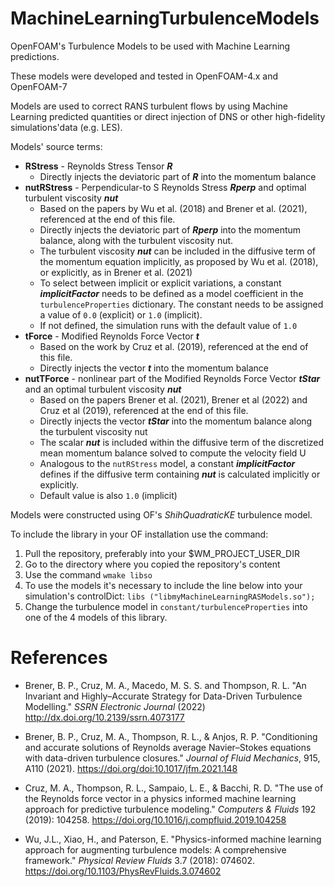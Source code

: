 # MachineLearningTurbulenceModels
OpenFOAM's Turbulence Models to be used with Machine Learning predictions.

These models were developed and tested in OpenFOAM-4.x and OpenFOAM-7

Models are used to correct RANS turbulent flows by using Machine Learning predicted quantities or direct injection of DNS
or other high-fidelity simulations'data (e.g. LES).

Models' source terms:
- **RStress** - Reynolds Stress Tensor ***R***
  - Directly injects the deviatoric part of ***R*** into the momentum balance
- **nutRStress** - Perpendicular-to S Reynolds Stress ***Rperp*** and optimal turbulent viscosity ***nut***
  - Based on the papers by Wu et al. (2018) and Brener et al. (2021), referenced at the end of this file.
  - Directly injects the deviatoric part of ***Rperp*** into the momentum balance, along with the turbulent viscosity nut.
  - The turbulent viscosity ***nut*** can be included in the diffusive term of the momentum equation implicitly, as proposed by Wu et al. (2018), or explicitly, as in Brener et al. (2021)
  - To select between implicit or explicit variations, a constant ***implicitFactor*** needs to be defined as a model coefficient in the `turbulenceProperties` dictionary. The constant needs to be assigned a value of `0.0` (explicit) or `1.0` (implicit).
  - If not defined, the simulation runs with the default value of `1.0` 
- **tForce** - Modified Reynolds Force Vector ***t***
  - Based on the work by Cruz et al. (2019), referenced at the end of this file.
  - Directly injects the vector ***t*** into the momentum balance
- **nutTForce** - nonlinear part of the Modified Reynolds Force Vector ***tStar*** and an optimal turbulent viscosity ***nut***
  - Based on the papers Brener et al. (2021), Brener et al (2022) and  Cruz et al (2019), referenced at the end of this file.
  - Directly injects the vector ***tStar*** into the momentum balance along the turbulent viscosity nut
  - The scalar ***nut*** is included within the diffusive term of the discretized mean momentum balance solved to compute the velocity field U
  - Analogous to the `nutRStress` model, a constant ***implicitFactor*** defines if the diffusive term containing ***nut*** is calculated implicitly or explicitly.
  - Default value is also `1.0` (implicit)

Models were constructed using OF's *ShihQuadraticKE* turbulence model.

To include the library in your OF installation use the command:
1) Pull the repository, preferably into your $WM_PROJECT_USER_DIR
2) Go to the directory where you copied the repository's content
3) Use the command `wmake libso`
4) To use the models it's necessary to include the line below into your simulation's controlDict:
  `libs ("libmyMachineLearningRASModels.so");`
5) Change the turbulence model in `constant/turbulenceProperties` into one of the 4 models of this library.
  
# References
- Brener, B. P., Cruz, M. A., Macedo, M. S. S. and Thompson, R. L. "An Invariant and Highly–Accurate Strategy for Data-Driven Turbulence Modelling." *SSRN Electronic Journal* (2022) http://dx.doi.org/10.2139/ssrn.4073177

- Brener, B. P., Cruz, M. A., Thompson, R. L., & Anjos, R. P. "Conditioning and accurate solutions of Reynolds average Navier–Stokes equations with data-driven turbulence closures."   *Journal of Fluid Mechanics*, 915, A110 (2021). https://doi.org/doi:10.1017/jfm.2021.148

- Cruz, M. A., Thompson, R. L., Sampaio, L. E., & Bacchi, R. D. "The use of the Reynolds force vector in a physics informed machine learning approach for predictive turbulence modeling." *Computers & Fluids* 192 (2019): 104258. https://doi.org/10.1016/j.compfluid.2019.104258

- Wu, J.L., Xiao, H., and Paterson, E. "Physics-informed machine learning approach for augmenting turbulence models: A comprehensive framework." *Physical Review Fluids* 3.7 (2018): 074602. https://doi.org/10.1103/PhysRevFluids.3.074602
